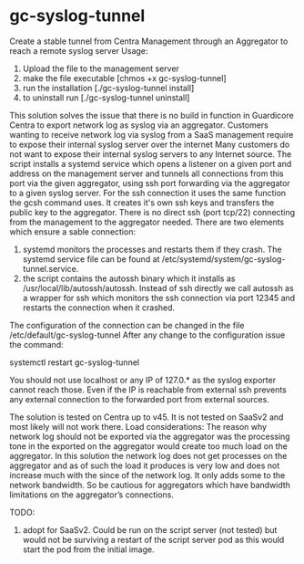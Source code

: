 # gc-syslog-tunnel
Create a stable tunnel from Centra Management through an Aggregator to reach a remote syslog server
Usage:
1. Upload the file to the management server
2. make the file executable [chmos +x gc-syslog-tunnel]
3. run the installation [./gc-syslog-tunnel install]
4. to uninstall run [./gc-syslog-tunnel uninstall]

This solution solves the issue that there is no build in function in Guardicore Centra to export network log as syslog via an aggregator.
Customers wanting to receive network log via syslog from a SaaS management require to expose their internal syslog server over the internet Many customers do not want to expose their internal syslog servers to any Internet source.
The script installs a systemd service which opens a listener on a given port and address on the management server and tunnels all connections from this port via the given aggregator, using ssh port forwarding via the aggregator to a given syslog server.
For the ssh connection it uses the same function the gcsh command uses. It creates it's own ssh keys and transfers the public key to the aggregator. There is no direct ssh (port tcp/22) connecting from the management to the aggregator needed.
There are two elements which ensure a sable connection:
1. systemd monitors the processes and restarts them if they crash. The systemd service file can be found at /etc/systemd/system/gc-syslog-tunnel.service.
2. the script contains the autossh binary which it installs as /usr/local/lib/autossh/autossh. Instead of ssh directly we call autossh as a wrapper for ssh which monitors the ssh connection via port 12345 and restarts the connection when it crashed.

The configuration of the connection can be changed in the file /etc/default/gc-syslog-tunnel
After any change to the configuration issue the command:

systemctl restart gc-syslog-tunnel

You should not use localhost or any IP of 127.0.* as the syslog exporter cannot reach those. 
Even if the IP is reachable from external ssh prevents any external connection to the forwarded port from external sources.

The solution is tested on Centra up to v45. It is not tested on SaaSv2 and most likely will not work there.
Load considerations:
The reason why network log should not be exported via the aggregator was the processing tone in the exported on the aggregator would create too much load on the aggregator.
In this solution the network log does not get processes on the aggregator and as of such the load it produces is very low and does not increase much with the since of the network log. It only adds some to the network bandwidth. So be cautious for aggregators which have bandwidth limitations on the aggregator’s connections.

TODO:
1. adopt for SaaSv2. Could be run on the script server (not tested) but would not be surviving a restart of the script server pod as this would start the pod from the initial image.
